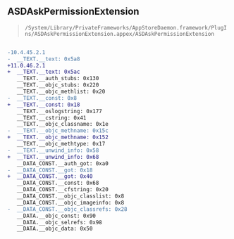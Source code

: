 ## ASDAskPermissionExtension

> `/System/Library/PrivateFrameworks/AppStoreDaemon.framework/PlugIns/ASDAskPermissionExtension.appex/ASDAskPermissionExtension`

```diff

-10.4.45.2.1
-  __TEXT.__text: 0x5a8
+11.0.46.2.1
+  __TEXT.__text: 0x5ac
   __TEXT.__auth_stubs: 0x130
   __TEXT.__objc_stubs: 0x220
   __TEXT.__objc_methlist: 0x20
-  __TEXT.__const: 0x8
+  __TEXT.__const: 0x18
   __TEXT.__oslogstring: 0x177
   __TEXT.__cstring: 0x41
   __TEXT.__objc_classname: 0x1e
-  __TEXT.__objc_methname: 0x15c
+  __TEXT.__objc_methname: 0x152
   __TEXT.__objc_methtype: 0x17
-  __TEXT.__unwind_info: 0x58
+  __TEXT.__unwind_info: 0x68
   __DATA_CONST.__auth_got: 0xa0
-  __DATA_CONST.__got: 0x18
+  __DATA_CONST.__got: 0x40
   __DATA_CONST.__const: 0x68
   __DATA_CONST.__cfstring: 0x20
   __DATA_CONST.__objc_classlist: 0x8
   __DATA_CONST.__objc_imageinfo: 0x8
-  __DATA_CONST.__objc_classrefs: 0x28
   __DATA.__objc_const: 0x90
   __DATA.__objc_selrefs: 0x98
   __DATA.__objc_data: 0x50

```

